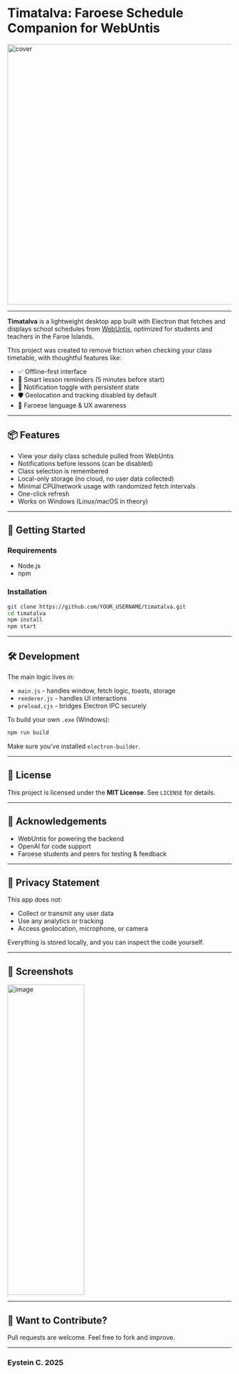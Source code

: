 # Timatalva: Faroese Schedule Companion for WebUntis
<img width="1113" height="586" alt="cover" src="https://github.com/user-attachments/assets/54515f6a-b9e1-4c00-9999-86c30d681fdd" />

---

**Timatalva** is a lightweight desktop app built with Electron that fetches and displays school schedules from [WebUntis](https://webuntis.com/), optimized for students and teachers in the Faroe Islands.

This project was created to remove friction when checking your class timetable, with thoughtful features like:

- ✅ Offline-first interface
- 🔔 Smart lesson reminders (5 minutes before start)
- 🔕 Notification toggle with persistent state
- 🛡️ Geolocation and tracking disabled by default
- 🧠 Faroese language & UX awareness

---

## 📦 Features

- View your daily class schedule pulled from WebUntis
- Notifications before lessons (can be disabled)
- Class selection is remembered
- Local-only storage (no cloud, no user data collected)
- Minimal CPU/network usage with randomized fetch intervals
- One-click refresh
- Works on Windows (Linux/macOS in theory)

---

## 🚀 Getting Started

### Requirements
- Node.js
- npm

### Installation
```bash
git clone https://github.com/YOUR_USERNAME/timatalva.git
cd timatalva
npm install
npm start
```

---

## 🛠 Development

The main logic lives in:
- `main.js` - handles window, fetch logic, toasts, storage
- `renderer.js` - handles UI interactions
- `preload.cjs` - bridges Electron IPC securely

To build your own `.exe` (Windows):
```bash
npm run build
```
Make sure you’ve installed `electron-builder`.

---

## 🧾 License

This project is licensed under the **MIT License**. See `LICENSE` for details.

---

## 🤝 Acknowledgements

- WebUntis for powering the backend
- OpenAI for code support
- Faroese students and peers for testing & feedback

---

## 🔐 Privacy Statement

This app does not:
- Collect or transmit any user data
- Use any analytics or tracking
- Access geolocation, microphone, or camera

Everything is stored locally, and you can inspect the code yourself.

---

## 📸 Screenshots
<img width="173" height="698" alt="image" src="https://github.com/user-attachments/assets/393f6334-35b5-494d-b678-d551d0d3e1a9" />

---

## 🧠 Want to Contribute?
Pull requests are welcome. Feel free to fork and improve.

---

### Eystein C. 2025

